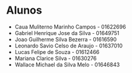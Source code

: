 # Alunos

* Caua Muliterno Marinho Campos - 01622696
* Gabriel Henrique Jose da Silva - 01649751
* Joao Guilherme Silva Bezerra - 01616590
* Leonardo Savio Celso de Araujo - 01637010
* Lucas Felipe de Souza - 01612466
* Mariana Clarice Silva - 01630276
* Wallace Michael da Silva Melo - 01646843
